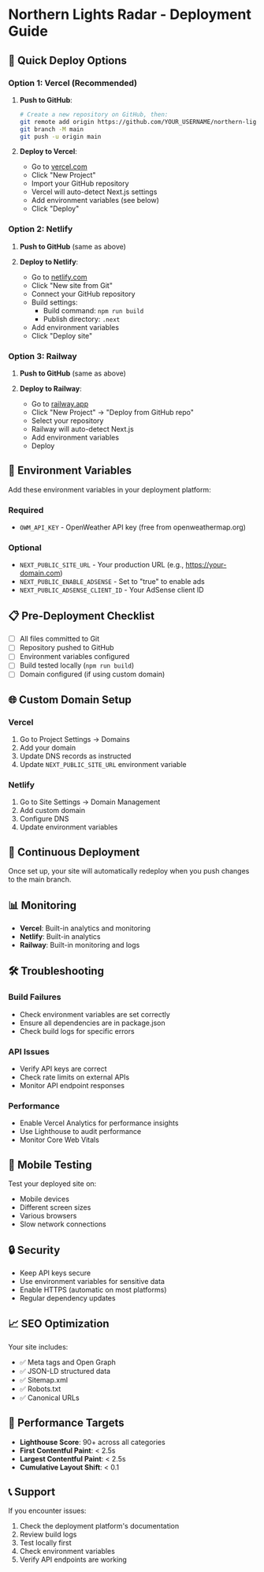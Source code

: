 # Northern Lights Radar - Deployment Guide

## 🚀 Quick Deploy Options

### Option 1: Vercel (Recommended)

1. **Push to GitHub**:
   ```bash
   # Create a new repository on GitHub, then:
   git remote add origin https://github.com/YOUR_USERNAME/northern-lights-radar.git
   git branch -M main
   git push -u origin main
   ```

2. **Deploy to Vercel**:
   - Go to [vercel.com](https://vercel.com)
   - Click "New Project"
   - Import your GitHub repository
   - Vercel will auto-detect Next.js settings
   - Add environment variables (see below)
   - Click "Deploy"

### Option 2: Netlify

1. **Push to GitHub** (same as above)

2. **Deploy to Netlify**:
   - Go to [netlify.com](https://netlify.com)
   - Click "New site from Git"
   - Connect your GitHub repository
   - Build settings:
     - Build command: `npm run build`
     - Publish directory: `.next`
   - Add environment variables
   - Click "Deploy site"

### Option 3: Railway

1. **Push to GitHub** (same as above)

2. **Deploy to Railway**:
   - Go to [railway.app](https://railway.app)
   - Click "New Project" → "Deploy from GitHub repo"
   - Select your repository
   - Railway will auto-detect Next.js
   - Add environment variables
   - Deploy

## 🔧 Environment Variables

Add these environment variables in your deployment platform:

### Required
- `OWM_API_KEY` - OpenWeather API key (free from openweathermap.org)

### Optional
- `NEXT_PUBLIC_SITE_URL` - Your production URL (e.g., https://your-domain.com)
- `NEXT_PUBLIC_ENABLE_ADSENSE` - Set to "true" to enable ads
- `NEXT_PUBLIC_ADSENSE_CLIENT_ID` - Your AdSense client ID

## 📋 Pre-Deployment Checklist

- [ ] All files committed to Git
- [ ] Repository pushed to GitHub
- [ ] Environment variables configured
- [ ] Build tested locally (`npm run build`)
- [ ] Domain configured (if using custom domain)

## 🌐 Custom Domain Setup

### Vercel
1. Go to Project Settings → Domains
2. Add your domain
3. Update DNS records as instructed
4. Update `NEXT_PUBLIC_SITE_URL` environment variable

### Netlify
1. Go to Site Settings → Domain Management
2. Add custom domain
3. Configure DNS
4. Update environment variables

## 🔄 Continuous Deployment

Once set up, your site will automatically redeploy when you push changes to the main branch.

## 📊 Monitoring

- **Vercel**: Built-in analytics and monitoring
- **Netlify**: Built-in analytics
- **Railway**: Built-in monitoring and logs

## 🛠 Troubleshooting

### Build Failures
- Check environment variables are set correctly
- Ensure all dependencies are in package.json
- Check build logs for specific errors

### API Issues
- Verify API keys are correct
- Check rate limits on external APIs
- Monitor API endpoint responses

### Performance
- Enable Vercel Analytics for performance insights
- Use Lighthouse to audit performance
- Monitor Core Web Vitals

## 📱 Mobile Testing

Test your deployed site on:
- Mobile devices
- Different screen sizes
- Various browsers
- Slow network connections

## 🔒 Security

- Keep API keys secure
- Use environment variables for sensitive data
- Enable HTTPS (automatic on most platforms)
- Regular dependency updates

## 📈 SEO Optimization

Your site includes:
- ✅ Meta tags and Open Graph
- ✅ JSON-LD structured data
- ✅ Sitemap.xml
- ✅ Robots.txt
- ✅ Canonical URLs

## 🎯 Performance Targets

- **Lighthouse Score**: 90+ across all categories
- **First Contentful Paint**: < 2.5s
- **Largest Contentful Paint**: < 2.5s
- **Cumulative Layout Shift**: < 0.1

## 📞 Support

If you encounter issues:
1. Check the deployment platform's documentation
2. Review build logs
3. Test locally first
4. Check environment variables
5. Verify API endpoints are working


